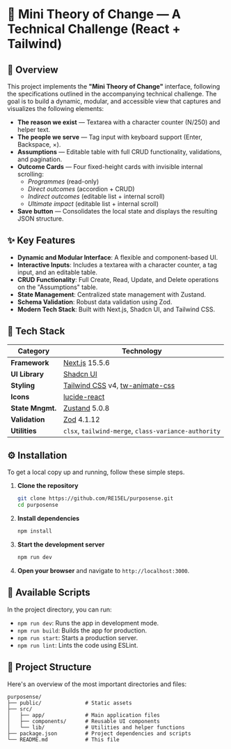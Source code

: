 # 🧩 Mini Theory of Change — A Technical Challenge (React + Tailwind)

## 🚀 Overview

This project implements the **"Mini Theory of Change"** interface, following the specifications outlined in the accompanying technical challenge. The goal is to build a dynamic, modular, and accessible view that captures and visualizes the following elements:

- **The reason we exist** — Textarea with a character counter (N/250) and helper text.
- **The people we serve** — Tag input with keyboard support (Enter, Backspace, ×).
- **Assumptions** — Editable table with full CRUD functionality, validations, and pagination.
- **Outcome Cards** — Four fixed-height cards with invisible internal scrolling:
  - _Programmes_ (read-only)
  - _Direct outcomes_ (accordion + CRUD)
  - _Indirect outcomes_ (editable list + internal scroll)
  - _Ultimate impact_ (editable list + internal scroll)
- **Save button** — Consolidates the local state and displays the resulting JSON structure.

## ✨ Key Features

- **Dynamic and Modular Interface**: A flexible and component-based UI.
- **Interactive Inputs**: Includes a textarea with a character counter, a tag input, and an editable table.
- **CRUD Functionality**: Full Create, Read, Update, and Delete operations on the "Assumptions" table.
- **State Management**: Centralized state management with Zustand.
- **Schema Validation**: Robust data validation using Zod.
- **Modern Tech Stack**: Built with Next.js, Shadcn UI, and Tailwind CSS.

## 🧱 Tech Stack

| Category          | Technology                                                   |
| ----------------- | ----------------------------------------------------------   |
| **Framework**     | [Next.js](https://nextjs.org/) 15.5.6                        |
| **UI Library**    | [Shadcn UI](https://ui.shadcn.com/)                          |
| **Styling**       | [Tailwind CSS](https://tailwindcss.com/) v4, [tw-animate-css](https://www.npmjs.com/package/tw-animate-css) |
| **Icons**         | [lucide-react](https://lucide.dev/)                          |
| **State Mngmt.**  | [Zustand](https://zustand.surge.sh/) 5.0.8                   |
| **Validation**    | [Zod](https://zod.dev/) 4.1.12                               |
| **Utilities**     | `clsx`, `tailwind-merge`, `class-variance-authority`         |

## ⚙️ Installation

To get a local copy up and running, follow these simple steps.

1. **Clone the repository**
   ```bash
   git clone https://github.com/RE15EL/purposense.git
   cd purposense
   ```

2. **Install dependencies**
   ```bash
   npm install
   ```

3. **Start the development server**
   ```bash
   npm run dev
   ```

4. **Open your browser** and navigate to `http://localhost:3000`.

## 📜 Available Scripts

In the project directory, you can run:

- `npm run dev`: Runs the app in development mode.
- `npm run build`: Builds the app for production.
- `npm run start`: Starts a production server.
- `npm run lint`: Lints the code using ESLint.

## 📂 Project Structure

Here's an overview of the most important directories and files:

```
purposense/
├── public/              # Static assets
├── src/
│   ├── app/             # Main application files
│   ├── components/      # Reusable UI components
│   └── lib/             # Utilities and helper functions
├── package.json         # Project dependencies and scripts
└── README.md            # This file
```
